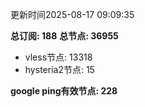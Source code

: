 更新时间2025-08-17 09:09:35

**总订阅: 188**
**总节点: 36955**
- vless节点: 13318
- hysteria2节点: 15

**google ping有效节点: 228**
